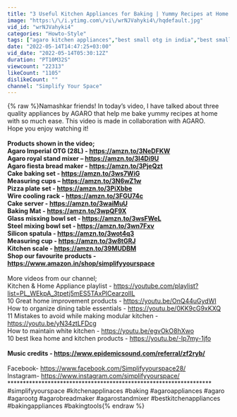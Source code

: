 ```yaml
---
title: "3 Useful Kitchen Appliances for Baking | Yummy Recipes at Home with AGARO Appliances"
image: "https:\/\/i.ytimg.com\/vi\/wrNJVahyki4\/hqdefault.jpg"
vid_id: "wrNJVahyki4"
categories: "Howto-Style"
tags: ["agaro kitchen appliances","best small otg in india","best small otg oven in india"]
date: "2022-05-14T14:47:25+03:00"
vid_date: "2022-05-14T05:30:12Z"
duration: "PT10M32S"
viewcount: "22313"
likeCount: "1105"
dislikeCount: ""
channel: "Simplify Your Space"
---
```

{% raw %}Namashkar friends! In today’s video, I have talked about three quality appliances by AGARO that help me bake yummy recipes at home with so much ease. This video is made in collaboration with AGARO.<br />Hope you enjoy watching it!<br />******************************************************************<br />Products shown in the video;<br />Agaro Imperial OTG (28L) - <a rel="nofollow" target="blank" href="https://amzn.to/3NeDFKW">https://amzn.to/3NeDFKW</a><br />Agaro royal stand mixer – <a rel="nofollow" target="blank" href="https://amzn.to/3l4Di9U">https://amzn.to/3l4Di9U</a><br />Agaro fiesta bread maker - <a rel="nofollow" target="blank" href="https://amzn.to/3PjeQzt">https://amzn.to/3PjeQzt</a><br />Cake baking set - <a rel="nofollow" target="blank" href="https://amzn.to/3ws7WiG">https://amzn.to/3ws7WiG</a><br />Measuring cups – <a rel="nofollow" target="blank" href="https://amzn.to/3N6wZ1w">https://amzn.to/3N6wZ1w</a><br />Pizza plate set - <a rel="nofollow" target="blank" href="https://amzn.to/3PiXbbe">https://amzn.to/3PiXbbe</a><br />Wire cooling rack - <a rel="nofollow" target="blank" href="https://amzn.to/3FGU74c">https://amzn.to/3FGU74c</a><br />Cake server - <a rel="nofollow" target="blank" href="https://amzn.to/3waiMuU">https://amzn.to/3waiMuU</a><br />Baking Mat - <a rel="nofollow" target="blank" href="https://amzn.to/3wpQF9X">https://amzn.to/3wpQF9X</a><br />Glass misxing bowl set - <a rel="nofollow" target="blank" href="https://amzn.to/3wsFWeL">https://amzn.to/3wsFWeL</a><br />Steel mixing bowl set - <a rel="nofollow" target="blank" href="https://amzn.to/3wn7Fxv">https://amzn.to/3wn7Fxv</a><br />Silicon spatula - <a rel="nofollow" target="blank" href="https://amzn.to/3wot4q3">https://amzn.to/3wot4q3</a><br />Measuring cup - <a rel="nofollow" target="blank" href="https://amzn.to/3w8tGRJ">https://amzn.to/3w8tGRJ</a><br />Kitchen scale - <a rel="nofollow" target="blank" href="https://amzn.to/39MUDBM">https://amzn.to/39MUDBM</a><br />Shop our favourite products - <a rel="nofollow" target="blank" href="https://www.amazon.in/shop/simplifyyourspace">https://www.amazon.in/shop/simplifyyourspace</a><br />******************************************************************<br />More videos from our channel;<br />Kitchen &amp; Home Appliance playlist - <a rel="nofollow" target="blank" href="https://youtube.com/playlist?list=PL_WEkpA_3tpetj5mES5TAxPlCearzoIIL">https://youtube.com/playlist?list=PL_WEkpA_3tpetj5mES5TAxPlCearzoIIL</a> <br />10 Great home improvement products - <a rel="nofollow" target="blank" href="https://youtu.be/OnQ44uGydWI">https://youtu.be/OnQ44uGydWI</a><br />How to organize dining table essentials - <a rel="nofollow" target="blank" href="https://youtu.be/0KK9cG9xKXQ">https://youtu.be/0KK9cG9xKXQ</a><br />11 Mistakes to avoid while making modular kitchen - <a rel="nofollow" target="blank" href="https://youtu.be/yN34ztLFDcg">https://youtu.be/yN34ztLFDcg</a><br />How to maintain white kitchen - <a rel="nofollow" target="blank" href="https://youtu.be/egvOkO8hXwo">https://youtu.be/egvOkO8hXwo</a><br />10 best Ikea home and kitchen products - <a rel="nofollow" target="blank" href="https://youtu.be/-Ip7my-1jfo">https://youtu.be/-Ip7my-1jfo</a><br />******************************************************************<br />Music credits - <a rel="nofollow" target="blank" href="https://www.epidemicsound.com/referral/zf2ryb/">https://www.epidemicsound.com/referral/zf2ryb/</a><br />******************************************************************<br />Facebook- <a rel="nofollow" target="blank" href="https://www.facebook.com/Simplifyyourspace28/">https://www.facebook.com/Simplifyyourspace28/</a><br />Instagram- <a rel="nofollow" target="blank" href="https://www.instagram.com/simplifyyourspace/">https://www.instagram.com/simplifyyourspace/</a><br />******************************************************************<br />#simplifyyourspace #kitchenapplinaces #baking #agaroappliances #agaro #agarootg #agarobreadmaker #agarostandmixer #bestkitchenappliances #bakingappliances #bakingtools{% endraw %}

